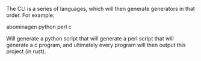 The CLI is a series of languages, which will then generate generators in that order. For example:

abominagen python perl c

Will generate a python script that will generate a perl script that will generate a c program, and ultimately every program will then output this project (in rust).
